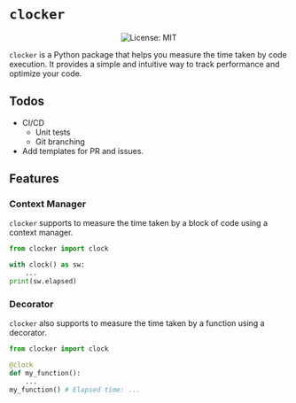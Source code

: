 # `clocker`

<p align="center">
  <img src="https://img.shields.io/badge/License-MIT-yellow.svg" alt="License: MIT">
</p>


`clocker` is a Python package that helps you measure the time taken by code execution. It provides a simple and intuitive way to track performance and optimize your code.

## Todos

- CI/CD
  - Unit tests
  - Git branching
- Add templates for PR and issues.

## Features

### Context Manager

`clocker` supports to measure the time taken by a block of code using a context manager.

```python
from clocker import clock

with clock() as sw:
    ...
print(sw.elapsed)
```

### Decorator

`clocker` also supports to measure the time taken by a function using a decorator.

```python
from clocker import clock

@clock
def my_function():
    ...
my_function() # Elapsed time: ...
```
